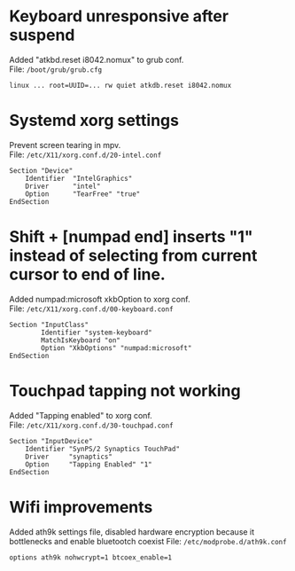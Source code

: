 
# Keyboard unresponsive after suspend
Added "atkbd.reset i8042.nomux" to grub conf.  
File: `/boot/grub/grub.cfg`

```
linux ... root=UUID=... rw quiet atkdb.reset i8042.nomux
```

# Systemd xorg settings
Prevent screen tearing in mpv.  
File: `/etc/X11/xorg.conf.d/20-intel.conf`

```
Section "Device"
	Identifier  "IntelGraphics"
	Driver      "intel"
	Option      "TearFree" "true"
EndSection
```

# Shift + [numpad end] inserts "1" instead of selecting from current cursor to end of line.
Added numpad:microsoft xkbOption to xorg conf.  
File: `/etc/X11/xorg.conf.d/00-keyboard.conf`

```
Section "InputClass"
        Identifier "system-keyboard"
        MatchIsKeyboard "on"
        Option "XkbOptions" "numpad:microsoft"
EndSection
```

# Touchpad tapping not working
Added "Tapping enabled" to xorg conf.  
File: `/etc/X11/xorg.conf.d/30-touchpad.conf`

```
Section "InputDevice"
    Identifier "SynPS/2 Synaptics TouchPad"
    Driver     "synaptics"
    Option     "Tapping Enabled" "1"
EndSection
```

# Wifi improvements
Added ath9k settings file, disabled hardware encryption because it
bottlenecks and enable bluetootch coexist
File: `/etc/modprobe.d/ath9k.conf`

```
options ath9k nohwcrypt=1 btcoex_enable=1 
```
